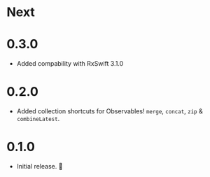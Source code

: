 # Next

# 0.3.0
- Added compability with RxSwift 3.1.0

# 0.2.0
- Added collection shortcuts for Observables! `merge`, `concat`, `zip` &
`combineLatest`.

# 0.1.0
- Initial release. 🎉
